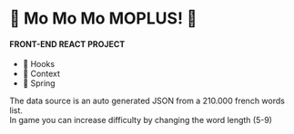 # 📓 Mo Mo Mo MOPLUS! 📓      
    
#### FRONT-END REACT PROJECT
  
  - 🎣 Hooks 
  - 🧺 Context
  - 📎 Spring
  
  
The data source is an auto generated JSON from a 210.000 french words list.  
In game you can increase difficulty by changing the word length (5-9)
  
